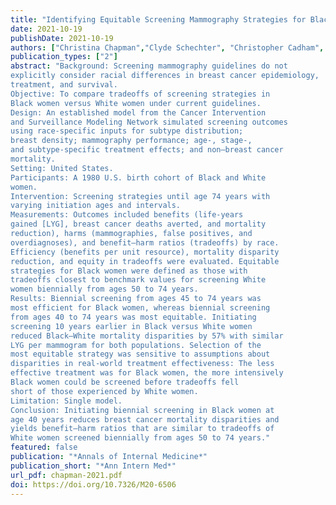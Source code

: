 ```yaml
---
title: "Identifying Equitable Screening Mammography Strategies for Black Women in the United States"
date: 2021-10-19
publishDate: 2021-10-19
authors: ["Christina Chapman","Clyde Schechter", "Christopher Cadham", "Amy Trentham-Dietz", "Ronald Gangnon", "Reshma Jagsi", "Jeanne Mandelblatt"]
publication_types: ["2"]
abstract: "Background: Screening mammography guidelines do not
explicitly consider racial differences in breast cancer epidemiology,
treatment, and survival.
Objective: To compare tradeoffs of screening strategies in
Black women versus White women under current guidelines.
Design: An established model from the Cancer Intervention
and Surveillance Modeling Network simulated screening outcomes
using race-specific inputs for subtype distribution;
breast density; mammography performance; age-, stage-,
and subtype-specific treatment effects; and non–breast cancer
mortality.
Setting: United States.
Participants: A 1980 U.S. birth cohort of Black and White
women.
Intervention: Screening strategies until age 74 years with
varying initiation ages and intervals.
Measurements: Outcomes included benefits (life-years
gained [LYG], breast cancer deaths averted, and mortality
reduction), harms (mammographies, false positives, and
overdiagnoses), and benefit–harm ratios (tradeoffs) by race.
Efficiency (benefits per unit resource), mortality disparity
reduction, and equity in tradeoffs were evaluated. Equitable
strategies for Black women were defined as those with 
tradeoffs closest to benchmark values for screening White
women biennially from ages 50 to 74 years.
Results: Biennial screening from ages 45 to 74 years was
most efficient for Black women, whereas biennial screening
from ages 40 to 74 years was most equitable. Initiating
screening 10 years earlier in Black versus White women
reduced Black–White mortality disparities by 57% with similar
LYG per mammogram for both populations. Selection of the
most equitable strategy was sensitive to assumptions about
disparities in real-world treatment effectiveness: The less
effective treatment was for Black women, the more intensively
Black women could be screened before tradeoffs fell
short of those experienced by White women.
Limitation: Single model.
Conclusion: Initiating biennial screening in Black women at
age 40 years reduces breast cancer mortality disparities and
yields benefit–harm ratios that are similar to tradeoffs of
White women screened biennially from ages 50 to 74 years."
featured: false
publication: "*Annals of Internal Medicine*"
publication_short: "*Ann Intern Med*"
url_pdf: chapman-2021.pdf
doi: https://doi.org/10.7326/M20-6506
---
```



